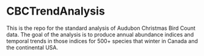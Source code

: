 # CBCTrendAnalysis
This is the repo for the standard analysis of Audubon Christmas Bird Count data. The goal of the analysis is to produce annual abundance indices and temporal trends in those indices for 500+ species that winter in Canada and the continental USA.
